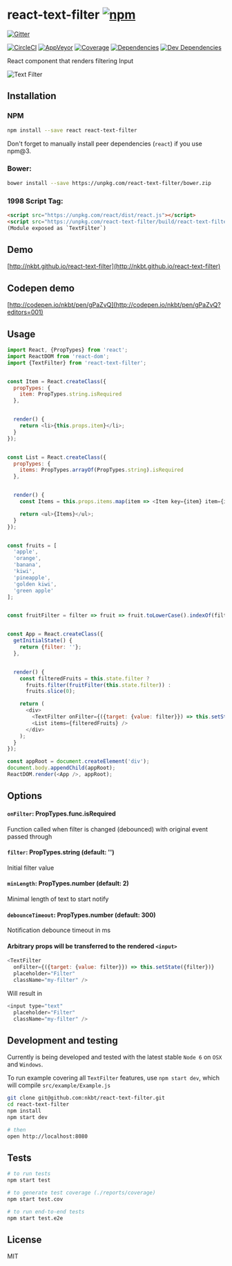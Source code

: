 # react-text-filter [![npm](https://img.shields.io/npm/v/react-text-filter.svg?style=flat-square)](https://www.npmjs.com/package/react-text-filter)

[![Gitter](https://img.shields.io/gitter/room/nkbt/help.svg?style=flat-square)](https://gitter.im/nkbt/help)

[![CircleCI](https://img.shields.io/circleci/project/nkbt/react-text-filter.svg?style=flat-square&label=nix-build)](https://circleci.com/gh/nkbt/react-text-filter)
[![AppVeyor](https://img.shields.io/appveyor/ci/nkbt/react-text-filter.svg?style=flat-square&label=win-build)](https://ci.appveyor.com/project/nkbt/react-text-filter)
[![Coverage](https://img.shields.io/codecov/c/github/nkbt/react-text-filter.svg?style=flat-square)](https://codecov.io/github/nkbt/react-text-filter?branch=master)
[![Dependencies](https://img.shields.io/david/nkbt/react-text-filter.svg?style=flat-square)](https://david-dm.org/nkbt/react-text-filter)
[![Dev Dependencies](https://img.shields.io/david/dev/nkbt/react-text-filter.svg?style=flat-square)](https://david-dm.org/nkbt/react-text-filter#info=devDependencies)

React component that renders filtering Input


![Text Filter](https://cdn.rawgit.com/nkbt/react-text-filter/master/src/example/react-text-filter.gif)



## Installation

### NPM
```sh
npm install --save react react-text-filter
```

Don't forget to manually install peer dependencies (`react`) if you use npm@3.


### Bower:
```sh
bower install --save https://unpkg.com/react-text-filter/bower.zip
```


### 1998 Script Tag:
```html
<script src="https://unpkg.com/react/dist/react.js"></script>
<script src="https://unpkg.com/react-text-filter/build/react-text-filter.js"></script>
(Module exposed as `TextFilter`)
```


## Demo

[http://nkbt.github.io/react-text-filter](http://nkbt.github.io/react-text-filter)

## Codepen demo

[http://codepen.io/nkbt/pen/gPaZvQ](http://codepen.io/nkbt/pen/gPaZvQ?editors=001)

## Usage
```js
import React, {PropTypes} from 'react';
import ReactDOM from 'react-dom';
import {TextFilter} from 'react-text-filter';


const Item = React.createClass({
  propTypes: {
    item: PropTypes.string.isRequired
  },


  render() {
    return <li>{this.props.item}</li>;
  }
});


const List = React.createClass({
  propTypes: {
    items: PropTypes.arrayOf(PropTypes.string).isRequired
  },


  render() {
    const Items = this.props.items.map(item => <Item key={item} item={item} />);

    return <ul>{Items}</ul>;
  }
});


const fruits = [
  'apple',
  'orange',
  'banana',
  'kiwi',
  'pineapple',
  'golden kiwi',
  'green apple'
];


const fruitFilter = filter => fruit => fruit.toLowerCase().indexOf(filter.toLowerCase()) !== -1;


const App = React.createClass({
  getInitialState() {
    return {filter: ''};
  },


  render() {
    const filteredFruits = this.state.filter ?
      fruits.filter(fruitFilter(this.state.filter)) :
      fruits.slice(0);

    return (
      <div>
        <TextFilter onFilter={({target: {value: filter}}) => this.setState({filter})} />
        <List items={filteredFruits} />
      </div>
    );
  }
});

const appRoot = document.createElement('div');
document.body.appendChild(appRoot);
ReactDOM.render(<App />, appRoot);
```

## Options


#### `onFilter`: PropTypes.func.isRequired

Function called when filter is changed (debounced) with original event passed through


#### `filter`: PropTypes.string (default: '')

Initial filter value


#### `minLength`: PropTypes.number (default: 2)

Minimal length of text to start notify


#### `debounceTimeout`: PropTypes.number (default: 300)

Notification debounce timeout in ms


#### Arbitrary props will be transferred to the rendered `<input>`

```js
<TextFilter
  onFilter={({target: {value: filter}}) => this.setState({filter})}
  placeholder="Filter"
  className="my-filter" />
```

Will result in

```js
<input type="text"
  placeholder="Filter"
  className="my-filter" />
```

## Development and testing

Currently is being developed and tested with the latest stable `Node 6` on `OSX` and `Windows`.

To run example covering all `TextFilter` features, use `npm start dev`, which will compile `src/example/Example.js`

```bash
git clone git@github.com:nkbt/react-text-filter.git
cd react-text-filter
npm install
npm start dev

# then
open http://localhost:8080
```

## Tests

```bash
# to run tests
npm start test

# to generate test coverage (./reports/coverage)
npm start test.cov

# to run end-to-end tests
npm start test.e2e
```

## License

MIT
